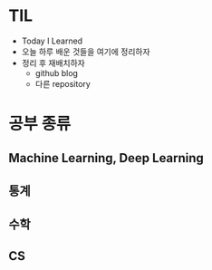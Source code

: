 # TIL
- Today I Learned
- 오늘 하루 배운 것들을 여기에 정리하자
- 정리 후 재배치하자
  - github blog
  - 다른 repository



# 공부 종류

## Machine Learning, Deep Learning

## 통계

## 수학

## CS